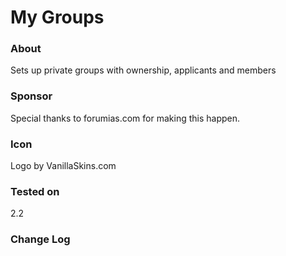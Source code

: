 # My Groups #

### About ###
Sets up private groups with ownership, applicants and members

### Sponsor ###
Special thanks to forumias.com for making this happen.

### Icon ###
Logo by VanillaSkins.com

### Tested on ###
2.2

### Change Log ###

